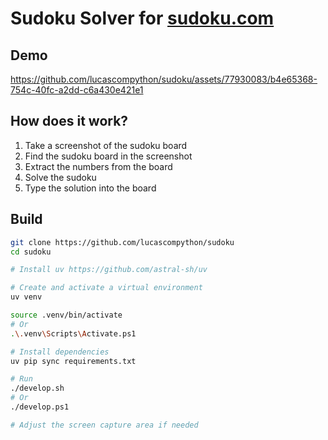 # Sudoku Solver for [sudoku.com](https://sudoku.com)

## Demo

https://github.com/lucascompython/sudoku/assets/77930083/b4e65368-754c-40fc-a2dd-c6a430e421e1

## How does it work?

1. Take a screenshot of the sudoku board
2. Find the sudoku board in the screenshot
3. Extract the numbers from the board
4. Solve the sudoku
5. Type the solution into the board

## Build

```bash
git clone https://github.com/lucascompython/sudoku
cd sudoku

# Install uv https://github.com/astral-sh/uv

# Create and activate a virtual environment
uv venv

source .venv/bin/activate
# Or
.\.venv\Scripts\Activate.ps1

# Install dependencies
uv pip sync requirements.txt

# Run
./develop.sh
# Or
./develop.ps1

# Adjust the screen capture area if needed
```

